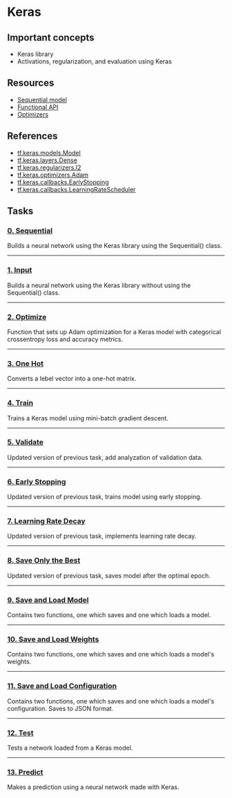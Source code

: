 # Keras

## Important concepts
* Keras library
* Activations, regularization, and evaluation using Keras

## Resources
* [Sequential model](https://www.tensorflow.org/guide/keras/sequential_model "Sequential model")
* [Functional API](https://www.tensorflow.org/guide/keras/functional "Functional API")
* [Optimizers](https://keras.io/api/optimizers/ "Optimizers")

## References
* [tf.keras.models.Model](https://github.com/tensorflow/docs/blob/r1.12/site/en/api_docs/python/tf/keras/models/Model.md "tf.keras.models.Model")
* [tf.keras.layers.Dense](https://github.com/tensorflow/docs/blob/r1.12/site/en/api_docs/python/tf/keras/layers/Dense.md "tf.keras.layers.Dense")
* [tf.keras.regularizers.l2](https://github.com/tensorflow/docs/blob/r1.12/site/en/api_docs/python/tf/keras/regularizers/l2.md "tf.keras.regularizers.l2")
* [tf.keras.optimizers.Adam](https://github.com/tensorflow/docs/blob/r1.12/site/en/api_docs/python/tf/keras/optimizers/Adam.md "tf.keras.optimizers.Adam")
* [tf.keras.callbacks.EarlyStopping](https://github.com/tensorflow/docs/blob/r1.12/site/en/api_docs/python/tf/keras/callbacks/EarlyStopping.md "tf.keras.callbacks.EarlyStopping")
* [tf.keras.callbacks.LearningRateScheduler](https://github.com/tensorflow/docs/blob/r1.12/site/en/api_docs/python/tf/keras/callbacks/LearningRateScheduler.md "tf.keras.callbacks.LearningRateScheduler")

## Tasks
### [0. Sequential](https://github.com/kyle-gross/holbertonschool-machine_learning/blob/main/supervised_learning/0x02-keras/0-sequential.py "0. Sequential")

Builds a neural network using the Keras library using the Sequential() class.

---
### [1. Input](https://github.com/kyle-gross/holbertonschool-machine_learning/blob/main/supervised_learning/0x02-keras/1-input.py "1. Input")

Builds a neural network using the Keras library without using the Sequential() class.

---
### [2. Optimize](https://github.com/kyle-gross/holbertonschool-machine_learning/blob/main/supervised_learning/0x02-keras/2-optimize.py "2. Optimize")

Function that sets up Adam optimization for a Keras model with categorical crossentropy loss and accuracy metrics.

---
### [3. One Hot](https://github.com/kyle-gross/holbertonschool-machine_learning/blob/main/supervised_learning/0x02-keras/3-one_hot.py "3. One Hot")

Converts a lebel vector into a one-hot matrix.

---
### [4. Train](https://github.com/kyle-gross/holbertonschool-machine_learning/blob/main/supervised_learning/0x02-keras/4-train.py "4. Train")

Trains a Keras model using mini-batch gradient descent.

---
### [5. Validate](https://github.com/kyle-gross/holbertonschool-machine_learning/blob/main/supervised_learning/0x02-keras/5-train.py "5. Validate")

Updated version of previous task, add analyzation of validation data.

---
### [6. Early Stopping](https://github.com/kyle-gross/holbertonschool-machine_learning/blob/main/supervised_learning/0x02-keras/6-train.py "6. Early Stopping")

Updated version of previous task, trains model using early stopping.

---
### [7. Learning Rate Decay](https://github.com/kyle-gross/holbertonschool-machine_learning/blob/main/supervised_learning/0x02-keras/7-train.py "7. Learning Rate Decay")

Updated version of previous task, implements learning rate decay.

---
### [8. Save Only the Best](https://github.com/kyle-gross/holbertonschool-machine_learning/blob/main/supervised_learning/0x02-keras/8-train.py "8. Save Only the Best")

Updated version of previous task, saves model after the optimal epoch.

---
### [9. Save and Load Model](https://github.com/kyle-gross/holbertonschool-machine_learning/blob/main/supervised_learning/0x02-keras/9-model.py "9. Save and Load Model")

Contains two functions, one which saves and one which loads a model.

---
### [10. Save and Load Weights](https://github.com/kyle-gross/holbertonschool-machine_learning/blob/main/supervised_learning/0x02-keras/10-weights.py "10. Save and Load Weights")

Contains two functions, one which saves and one which loads a model's weights.

---
### [11. Save and Load Configuration](https://github.com/kyle-gross/holbertonschool-machine_learning/blob/main/supervised_learning/0x02-keras/11-config.py "11. Save and Load Configuration")

Contains two functions, one which saves and one which loads a model's configuration. Saves to JSON format.

---
### [12. Test](https://github.com/kyle-gross/holbertonschool-machine_learning/blob/main/supervised_learning/0x02-keras/12-test.py "12. Test")

Tests a network loaded from a Keras model.

---
### [13. Predict](https://github.com/kyle-gross/holbertonschool-machine_learning/blob/main/supervised_learning/0x02-keras/13-predict.py "13. Predict")

Makes a prediction using a neural network made with Keras.
